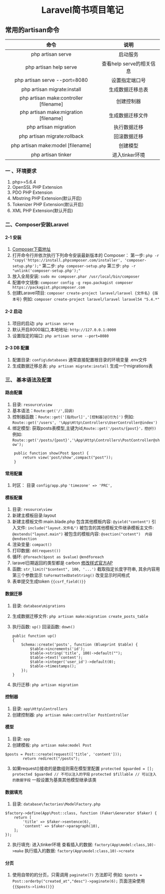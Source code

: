 # <p align="center">Laravel简书项目笔记</p>

## 常用的artisan命令

| 命令                                    |    说明                 |
| :-----:                                |  :------:               |
| php artisan serve                      |  启动服务                |
| php artisan help serve                 |  查看help serve的相关信息 |
| php artisan serve --port=8080          |  设置指定端口号           |
| php artisan migrate:install            |  生成数据迁移总表         |
| php artisan make:controller [filename] |  创建控制器              |
| php artisan make:migration [filename]  |  生成数据迁移文件         |
| php artisan migration                  |  执行数据迁移            |
| php artisan migrate:rollback           |  回滚数据迁移            |
| php artisan make:model [filename]      |  创建模型               |
| php artisan tinker                     |  进入tinker环境         |

### 一 、环境要求

1. php>=5.6.4
2. OpenSSL PHP Extension
3. PDO PHP Extension
4. Mbstring PHP Extension(默认开启)
5. Tokenizer PHP Extension(默认开启)
6. XML PHP Extension(默认开启)

### 二、Composer安装Laravel

#### 2-1 安装
1. [Composer下载地址](https://pkg.phpcomposer.com/)
2. 打开命令行并依次执行下列命令安装最新版本的 Composer：
	第一步: `php -r "copy('https://install.phpcomposer.com/installer', 'composer-setup.php');"`
	第二步: `php composer-setup.php`
	第三步: `php -r "unlink('composer-setup.php');"`
3. 放入全局安装:
    `sudo mv composer.phar /usr/local/bin/composer`
4. 配置中文镜像:
	`composer config -g repo.packagist composer https://packagist.phpcomposer.com`
5. 创建Laravel项目:
	`composer create-project laravel/laravel {文件名} {版本号}`
	例如:    `composer create-project laravel/laravel laravel54 "5.4.*"`

#### 2-2 启动
1. 项目的启动: `php artisan serve`
2. 默认开启8000端口,本地地址: `http://127.0.0.1:8000`
3. 设置指定的端口: `php artisan serve --port=8080`

#### 2-3 DB 配置
1. 配置目录: `config\databases` 通常直接配置根目录的环境变量 .env文件
2. 生成数据迁移总表: `php artisan migrate:install` 生成一个migrations表

### 三、 基本语法及配置

#### 路由配置
1. 目录: `resource\view`
2. 基本语法：`Route:get('/',回调)`
3. 控制器函数：`Route::get('[指向url]','[控制器]@[行为]')`
	 例如: `Route::get('/users', '\App\Http\Controllers\UserController@index')`
4. 绑定模型: 获取posts表模型,主键为id,`Route::get('/posts/{post}'，控@行)`
	例如:  `Route::get('/posts/{post}','\App\Http\Controllers\PostController@show');`

```
	public function show(Post $post) {
        return view('post/show',compact("post"));
    }
```

#### 常用配置
1. 时区： 目录 `config/app.php`  `'timezone' => 'PRC',`

#### 模板配置
1. 目录: `resource\view`
2. 新建主模板目录:layout
3. 新建主模板文件:main.blade.php
	包含其他模板内容: `@yield("content")`
	引入文件: `include("layout.文件名")`
	被包含的其他模板文件继承模板主文件: `@extends("layout.main")`
	被包含的模板内容: `@section("cotent")  内容  @endsection`
4. 渲染变量: `compact()`
5. 打印数据: `dd(request())`
6. 循环: `@foreach($post as $value)`  `@endforeach`
7. laravel日期返回的类型都是 carbon [修改样式官方AP](https://carbon.nesbot.com/docs/)
8. 函数: 
	`str_limit("$content", 100, '...')` 截取指定长度字符串, 其余内容用第三个参数显示
	`toFormattedDateString()` 改变显示时间格式
9. 表单提交生成token `{{csrf_field()}}`
#### 数据迁移
1. 目录: `database\migrations`
2. 生成数据迁移文件: `php artisan make:migration create_posts_table`
3. 执行函数: `up()`  回滚函数: `down()`
	
	```
	public function up()
    {
        Schema::create('posts', function (Blueprint $table) {
            $table->increments('id');
            $table->string('title', 100)->default("");
            $table->text('content');
            $table->integer('user_id')->default(0);
            $table->timestamps();
        });
    }
	```

4. 执行迁移: `php artisan migration`

#### 控制器
1. 目录: `app\Http\Controllers`
2. 创建控制器: `php artisan make:controller PostController`

#### 模型
1. 目录: `app`
2. 创建模板: `php artisan make:model Post`

```
$posts = Post::create(request(['title', 'content']));
        return redirect("/posts");
```

3. 如果request()接收的是数组则需在模型里配置 `protected $guarded = [];`
	`protected $guarded // 不可以注入的字段`
	`protected $fillable // 可以注入的数据字段`
	一般设置为基类其他模型继承该类
#### 数据填充
1. 目录: `database\factories\ModelFactory.php`

```
$factory->define(App\Post::class, function (Faker\Generator $faker) {
    return [
        'title' => $faker->sentence(6),
        'content' => $faker->paragraph(10),
    ];
});
```

2. 执行填充: 进入tinker环境 
	查看插入的数据: `factory(App\model:class,10)->make`
	执行插入的数据: `factory(App\model:class,10)->create`

#### 分页
1. 使用自带的的分页，只需调用 `paginate(7)` 方法即可 例如: `$posts = Post::orderby("created_at","desc")->paginate(6);` 页面渲染使用 `{{$posts->links()}}`